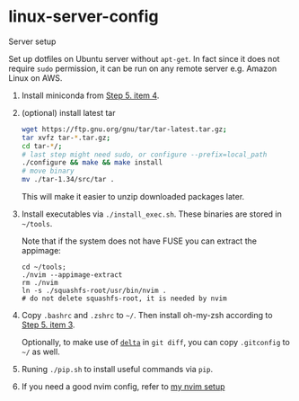 # linux-server-config
Server setup

Set up dotfiles on Ubuntu server without `apt-get`. In fact since it does not require `sudo` permission, it can be run on any remote server e.g. Amazon Linux on AWS.

1. Install miniconda from [Step 5. item 4](https://github.com/cnut1648/dotfiles/tree/master#step-5).

2. (optional) install latest tar

    ```sh
    wget https://ftp.gnu.org/gnu/tar/tar-latest.tar.gz;
    tar xvfz tar-*.tar.gz;
    cd tar-*/;
    # last step might need sudo, or configure --prefix=local_path
    ./configure && make && make install
    # move binary
    mv ./tar-1.34/src/tar .
    ```

    This will make it easier to unzip downloaded packages later.

3. Install executables via `./install_exec.sh`. These binaries are stored in `~/tools`.

   Note that if the system does not have FUSE you can extract the appimage:
   ```shell
   cd ~/tools;
   ./nvim --appimage-extract
   rm ./nvim
   ln -s ./squashfs-root/usr/bin/nvim .
   # do not delete squashfs-root, it is needed by nvim
   ```

4. Copy `.bashrc` and `.zshrc` to `~/`. Then install oh-my-zsh according to [Step 5. item 3](https://github.com/cnut1648/dotfiles/tree/master#step-5).
   
   Optionally, to make use of [`delta`](https://github.com/dandavison/delta) in `git diff`, you can copy `.gitconfig` to `~/` as well.

5. Runing `./pip.sh` to install useful commands via `pip`.

6. If you need a good nvim config, refer to [my nvim setup](https://github.com/cnut1648/nvim-lua.git)